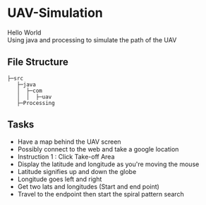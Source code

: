 # UAV-Simulation
Hello World  
Using java and processing to simulate the path of the UAV

## File Structure
```
├─src
   ├─java
   │  ├─com
   │  │  ├─uav
   ├─Processing
```
## Tasks
- Have a map behind the UAV screen
- Possibly connect to the web and take a google location
- Instruction 1 : Click Take-off Area
- Display the latitude and longitude as you're moving the mouse
- Latitude signifies up and down the globe 
- Longitude goes left and right
- Get two lats and longitudes (Start and end point) 
- Travel to the endpoint then start the spiral pattern search 
